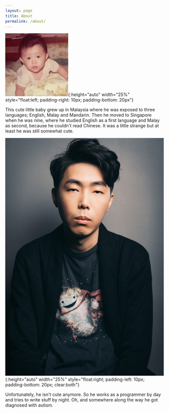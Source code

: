 ```yaml
---
layout: page
title: About
permalink: /about/
---
```


![Zed's baby pic](/content/images/BabyPic.png "So cute!"){:height="auto" width="25%" style="float:left; padding-right: 10px; padding-bottom: 20px"}

<p style="clear:right">This cute little baby grew up in Malaysia where he was exposed to three languages; English, Malay and Mandarin. Then he moved to Singapore when he was nine, where he studied English as a first language and Malay as second, because he couldn't read Chinese. It was a little strange but at least he was still somewhat cute.</p>

![Zed's adult pic](/content/images/AuthorPic.jpg "What happened?"){:height="auto" width="25%" style="float:right; padding-left: 10px; padding-bottom: 20px; clear:both"}

<p style="clear:left">Unfortunately, he isn't cute anymore. So he works as a programmer by day and tries to write stuff by night. Oh, and somewhere along the way he got diagnosed with autism.</p>